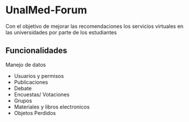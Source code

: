 # UnalMed-Forum
Con el objetivo de mejorar las recomendaciones los servicios virtuales en las universidades por parte de los estudiantes


## Funcionalidades

Manejo de datos
- Usuarios y permisos
- Publicaciones
- Debate
- Encuestas/ Votaciones
- Grupos
- Materiales y libros electronicos
- Objetos Perdidos
